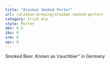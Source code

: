 ```yaml
---
title: "Alaskan Smoked Porter"
url: /alaskan-brewing/alaskan-smoked-porter/
category: Irish Ale
style: Porter
abv: 6.5
ibu: 0
srm: 0
upc: 0
---
```

Smoked Beer. Known as \rauchbier\" in Germany
